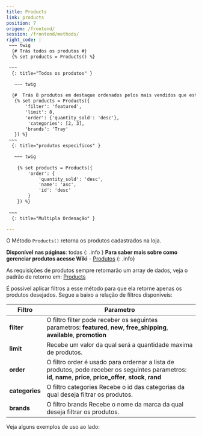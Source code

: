 ```yaml
---
title: Products
link: products
position: 7
origem: /frontend/ 
session: /frontend/methods/
right_code: |
 ~~~ twig
  {# Trás todos os produtos #}
  {% set products = Products() %}

 ~~~
  {: title="Todos os produtos" }

   ~~~ twig
  
  {#  Trás 8 produtos em destaque ordenados pelos mais vendidos que estejam cadastrados nas categorias 1 e 2 e tenham como marca "Tray" #}
   {% set products = Products({
       'filter': 'featured',
       'limit': 8,
       'order': {'quantity_sold': 'desc'},
        'categories': [2, 3],
       'brands': 'Tray'
   }) %}
 ~~~
  {: title="produtos especificos" }

   ~~~ twig
   
    {% set products = Products({
        'order': {
            'quantity_sold': 'desc',
            'name': 'asc',
            'id': 'desc'
        }
    }) %}
    
 ~~~
  {: title="Multipla Ordenação" }

---
```

O Método `Products()` retorna os produtos cadastrados na loja.


**Disponível nas páginas**: todas
{: .info }
**Para saber mais sobre como gerenciar produtos acesse Wiki** - [Produtos](http://dev.tray.com.br/hc/pt-br/articles/205391978-Products)
{: .info}

As requisições de produtos sempre retornarão um array de dados, veja o padrão de retorno em: [Products](http://localhost:4000/frontend/objetos/#products)

É possivel aplicar filtros a esse método para que ela retorne apenas os produtos desejados.
Segue a baixo a relação de filtros disponiveis:

Filtro | Parametro
------------------- | ------
**filter** |	O filtro filter pode receber os seguintes parametros: **featured**, **new**, **free_shipping**, **available**, **promotion**
**limit** |	Recebe um valor da qual será a quantidade maxima de produtos.
**order** |	O filtro order é usado para ordernar a lista de produtos, pode receber os seguintes parametros: **id**, **name**, **price**, **price_offer**, **stock**, **rand**
**categories**|	O filtro categories Recebe o id das categorias da qual deseja filtrar os produtos.
**brands** |	O filtro brands Recebe o nome da marca da qual deseja filtrar os produtos.

Veja alguns exemplos de uso ao lado:

